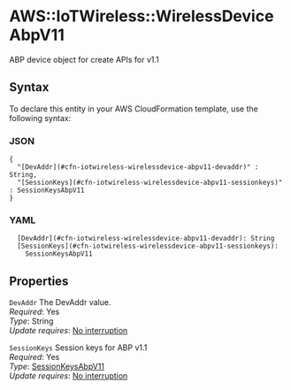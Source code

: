 # AWS::IoTWireless::WirelessDevice AbpV11<a name="aws-properties-iotwireless-wirelessdevice-abpv11"></a>

ABP device object for create APIs for v1\.1

## Syntax<a name="aws-properties-iotwireless-wirelessdevice-abpv11-syntax"></a>

To declare this entity in your AWS CloudFormation template, use the following syntax:

### JSON<a name="aws-properties-iotwireless-wirelessdevice-abpv11-syntax.json"></a>

```
{
  "[DevAddr](#cfn-iotwireless-wirelessdevice-abpv11-devaddr)" : String,
  "[SessionKeys](#cfn-iotwireless-wirelessdevice-abpv11-sessionkeys)" : SessionKeysAbpV11
}
```

### YAML<a name="aws-properties-iotwireless-wirelessdevice-abpv11-syntax.yaml"></a>

```
  [DevAddr](#cfn-iotwireless-wirelessdevice-abpv11-devaddr): String
  [SessionKeys](#cfn-iotwireless-wirelessdevice-abpv11-sessionkeys): 
    SessionKeysAbpV11
```

## Properties<a name="aws-properties-iotwireless-wirelessdevice-abpv11-properties"></a>

`DevAddr`  <a name="cfn-iotwireless-wirelessdevice-abpv11-devaddr"></a>
The DevAddr value\.  
*Required*: Yes  
*Type*: String  
*Update requires*: [No interruption](https://docs.aws.amazon.com/AWSCloudFormation/latest/UserGuide/using-cfn-updating-stacks-update-behaviors.html#update-no-interrupt)

`SessionKeys`  <a name="cfn-iotwireless-wirelessdevice-abpv11-sessionkeys"></a>
Session keys for ABP v1\.1  
*Required*: Yes  
*Type*: [SessionKeysAbpV11](aws-properties-iotwireless-wirelessdevice-sessionkeysabpv11.md)  
*Update requires*: [No interruption](https://docs.aws.amazon.com/AWSCloudFormation/latest/UserGuide/using-cfn-updating-stacks-update-behaviors.html#update-no-interrupt)